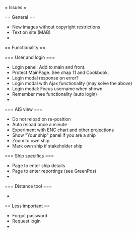 = Issues =

== General ==

* New images without copyright restrictions
* Text on site (MAB)
* 

== Functionality ==

=== User and login ===

* Login panel. Add to main and front.
* Protect MainPage. See chap 11 and Cookbook.
* Login modal response on error?
* Login modal with Ajax functionality (may solve the above)
* Login modal: Focus username when shown.
* Remember mee functionality (auto login)
* 

=== AIS view ===

* Do not reload on re-position
* Auto reload once a minute
* Experiment with ENC chart and other projections
* Show "Your ship" panel if you are a ship
* Zoom to own ship
* Mark own ship if stakeholder ship
  
=== Ship specifics ===

* Page to enter ship details
* Page to enter reportings (see GreenPos)
* 

=== Distance tool ===

* 

== Less important ==

* Forgot password
* Request login
* 